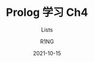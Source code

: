 ---
layout:     post
title:      Prolog 学习 Ch4
subtitle:   Lists
date:       2021-10-15
author:     R1NG
header-img: img/post-bg-comp23111.jpg
description: 本章将对 Prolog 内置的运算方法进行介绍.
catalog: true
tags:
    - 2021
    - 课程笔记
    - COMP24011
---